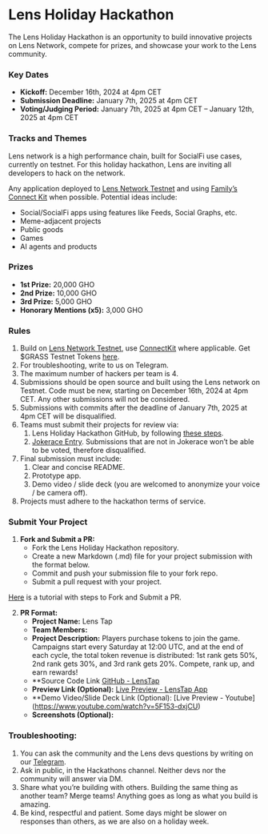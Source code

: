 
# Lens Holiday Hackathon

The Lens Holiday Hackathon is an opportunity to build innovative projects on Lens Network, compete for prizes, and showcase your work to the Lens community.

### Key Dates

- **Kickoff:** December 16th, 2024 at 4pm CET
- **Submission Deadline:** January 7th, 2025 at 4pm CET
- **Voting/Judging Period:** January 7th, 2025 at 4pm CET – January 12th, 2025 at 4pm CET

### Tracks and Themes

Lens network is a high performance chain, built for SocialFi use cases, currently on testnet. For this holiday hackathon, Lens are inviting all developers to hack on the network.

Any application deployed to [Lens Network Testnet](https://dev-preview.lens.xyz/docs/network/overview) and using [Family’s Connect Kit](https://docs.family.co/connectkit) when possible. Potential ideas include:

- Social/SocialFi apps using features like Feeds, Social Graphs, etc.
- Meme-adjacent projects
- Public goods
- Games
- AI agents and products

### Prizes

- **1st Prize:** 20,000 GHO
- **2nd Prize:** 10,000 GHO
- **3rd Prize:** 5,000 GHO
- **Honorary Mentions (x5):** 3,000 GHO

### Rules

1. Build on [Lens Network Testnet](https://dev-preview.lens.xyz/docs/network/overview), use [ConnectKit](https://github.com/family/connectkit) where applicable. Get $GRASS Testnet Tokens [here](https://dev-preview.lens.xyz/docs/network/tools/faucets).
2. For troubleshooting, write to us on Telegram.
3. The maximum number of hackers per team is 4.
4. Submissions should be open source and built using the Lens network on Testnet. Code must be new, starting on December 16th, 2024 at 4pm CET. Any other submissions will not be considered.
5. Submissions with commits after the deadline of January 7th, 2025 at 4pm CET will be disqualified.
6. Teams must submit their projects for review via:
   1. Lens Holiday Hackathon GitHub, by following [these steps](#submit-your-project).
   2. [Jokerace Entry](https://jokerace.io/contest/polygon/0x552bdf3d0acfa0bc398607fd675d3b4cce6aabdf). Submissions that are not in Jokerace won’t be able to be voted, therefore disqualified.
7. Final submission must include:
   1. Clear and concise README.
   2. Prototype app.
   3. Demo video / slide deck (you are welcomed to anonymize your voice / be camera off).
8. Projects must adhere to the hackathon terms of service.

### Submit Your Project

1. **Fork and Submit a PR:**
   - Fork the Lens Holiday Hackathon repository.
   - Create a new Markdown (.md) file for your project submission with the format below.
   - Commit and push your submission file to your fork repo.
   - Submit a pull request with your project.

[Here](https://jarv.is/notes/how-to-pull-request-fork-github/) is a tutorial with steps to Fork and Submit a PR.

2. **PR Format:**
   - **Project Name:** Lens Tap
   - **Team Members:**
   - **Project Description:** Players purchase tokens to join the game. Campaigns start every
Saturday at 12:00 UTC, and at the end of each cycle, the total token
revenue is distributed: 1st rank gets 50%, 2nd rank gets 30%, and
3rd rank gets 20%. Compete, rank up, and earn rewards!
   - **Source Code Link [GitHub - LensTap](https://github.com/sajadsalamian/LensTab)
   - **Preview Link (Optional):** [Live Preview - LensTap App](https://lenstab.vercel.app/)
   - **Demo Video/Slide Deck Link (Optional): [Live Preview - Youtube] (https://www.youtube.com/watch?v=5F153-dxjCU)
   - **Screenshots (Optional):**

### Troubleshooting:

1. You can ask the community and the Lens devs questions by writing on our [Telegram](http://t.me/lensdevs).
2. Ask in public, in the Hackathons channel. Neither devs nor the community will answer via DM.
3. Share what you’re building with others. Building the same thing as another team? Merge teams! Anything goes as long as what you build is amazing.
4. Be kind, respectful and patient. Some days might be slower on responses than others, as we are also on a holiday week.

